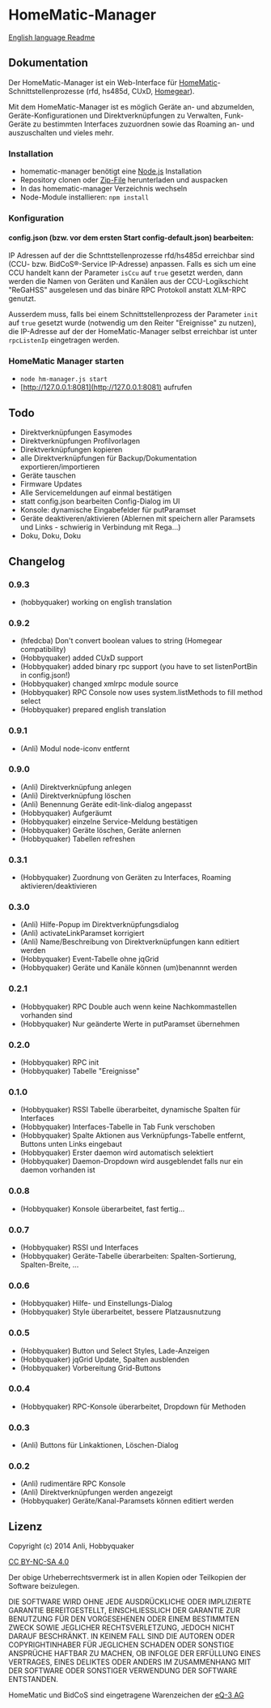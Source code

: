 # HomeMatic-Manager

[English language Readme](Readme.en.md)

## Dokumentation

Der HomeMatic-Manager ist ein Web-Interface für [HomeMatic](http://www.homematic.com)-Schnittstellenprozesse 
(rfd, hs485d, CUxD, [Homegear](http://www.homegear.eu)). 

Mit dem HomeMatic-Manager ist es möglich Geräte an- und abzumelden, Geräte-Konfigurationen und Direktverknüpfungen zu 
Verwalten, Funk-Geräte zu bestimmten Interfaces zuzuordnen sowie das Roaming an- und auszuschalten und vieles mehr.


### Installation

* homematic-manager benötigt eine [Node.js](http://nodejs.org/download/) Installation
* Repository clonen oder [Zip-File](https://github.com/hobbyquaker/homematic-manager/archive/master.zip) herunterladen und auspacken
* In das homematic-manager Verzeichnis wechseln
* Node-Module installieren: ``npm install``

### Konfiguration

#### config.json (bzw. vor dem ersten Start config-default.json) bearbeiten:

IP Adressen auf der die Schnttstellenprozesse rfd/hs485d erreichbar sind (CCU- bzw. BidCoS®-Service IP-Adresse) anpassen. 
Falls es sich um eine CCU handelt kann der Parameter ````isCcu```` auf ````true```` gesetzt werden, dann werden die Namen 
von Geräten und Kanälen aus der CCU-Logikschicht "ReGaHSS" ausgelesen und das binäre RPC Protokoll anstatt XLM-RPC genutzt. 

Ausserdem muss, falls bei einem Schnittstellenprozess der Parameter ````init```` auf ````true```` gesetzt wurde (notwendig 
um den Reiter "Ereignisse" zu nutzen), die IP-Adresse auf der der HomeMatic-Manager selbst erreichbar ist unter 
````rpcListenIp```` eingetragen werden.


### HomeMatic Manager starten

* ```node hm-manager.js start``` 
* [http://127.0.0.1:8081](http://127.0.0.1:8081) aufrufen

## Todo

* Direktverknüpfungen Easymodes
* Direktverknüpfungen Profilvorlagen
* Direktverknüpfungen kopieren
* alle Direktverknüpfungen für Backup/Dokumentation exportieren/importieren
* Geräte tauschen
* Firmware Updates
* Alle Servicemeldungen auf einmal bestätigen
* statt config.json bearbeiten Config-Dialog im UI
* Konsole: dynamische Eingabefelder für putParamset
* Geräte deaktiveren/aktivieren (Ablernen mit speichern aller Paramsets und Links - schwierig in Verbindung mit Rega...)
* Doku, Doku, Doku

## Changelog

### 0.9.3
* (hobbyquaker) working on english translation

### 0.9.2
* (hfedcba) Don't convert boolean values to string (Homegear compatibility)
* (Hobbyquaker) added CUxD support
* (Hobbyquaker) added binary rpc support (you have to set listenPortBin in config.json!)
* (Hobbyquaker) changed xmlrpc module source
* (Hobbyquaker) RPC Console now uses system.listMethods to fill method select
* (Hobbyquaker) prepared english translation

### 0.9.1
* (Anli) Modul node-iconv entfernt

### 0.9.0
* (Anli) Direktverknüpfung anlegen
* (Anli) Direktverknüpfung löschen
* (Anli) Benennung Geräte edit-link-dialog angepasst
* (Hobbyquaker) Aufgeräumt
* (Hobbyquaker) einzelne Service-Meldung bestätigen
* (Hobbyquaker) Geräte löschen, Geräte anlernen
* (Hobbyquaker) Tabellen refreshen


### 0.3.1
* (Hobbyquaker) Zuordnung von Geräten zu Interfaces, Roaming aktivieren/deaktivieren

### 0.3.0
* (Anli) Hilfe-Popup im Direktverknüpfungsdialog
* (Anli) activateLinkParamset korrigiert
* (Anli) Name/Beschreibung von Direktverknüpfungen kann editiert werden
* (Hobbyquaker) Event-Tabelle ohne jqGrid
* (Hobbyquaker) Geräte und Kanäle können (um)benannnt werden

### 0.2.1
* (Hobbyquaker) RPC Double auch wenn keine Nachkommastellen vorhanden sind
* (Hobbyquaker) Nur geänderte Werte in putParamset übernehmen

### 0.2.0
* (Hobbyquaker) RPC init
* (Hobbyquaker) Tabelle "Ereignisse"


### 0.1.0
* (Hobbyquaker) RSSI Tabelle überarbeitet, dynamische Spalten für Interfaces
* (Hobbyquaker) Interfaces-Tabelle in Tab Funk verschoben
* (Hobbyquaker) Spalte Aktionen aus Verknüpfungs-Tabelle entfernt, Buttons unten Links eingebaut
* (Hobbyquaker) Erster daemon wird automatisch selektiert
* (Hobbyquaker) Daemon-Dropdown wird ausgeblendet falls nur ein daemon vorhanden ist

### 0.0.8
* (Hobbyquaker) Konsole überarbeitet, fast fertig...

### 0.0.7
* (Hobbyquaker) RSSI und Interfaces
* (Hobbyquaker) Geräte-Tabelle überarbeiten: Spalten-Sortierung, Spalten-Breite, ...

### 0.0.6
* (Hobbyquaker) Hilfe- und Einstellungs-Dialog
* (Hobbyquaker) Style überarbeitet, bessere Platzausnutzung

### 0.0.5
* (Hobbyquaker) Button und Select Styles, Lade-Anzeigen
* (Hobbyquaker) jqGrid Update, Spalten ausblenden
* (Hobbyquaker) Vorbereitung Grid-Buttons

### 0.0.4
* (Hobbyquaker) RPC-Konsole überarbeitet, Dropdown für Methoden

### 0.0.3

* (Anli) Buttons für Linkaktionen, Löschen-Dialog

### 0.0.2

* (Anli) rudimentäre RPC Konsole
* (Anli) Direktverknüpfungen werden angezeigt
* (Hobbyquaker) Geräte/Kanal-Paramsets können editiert werden


## Lizenz

Copyright (c) 2014 Anli, Hobbyquaker

[CC BY-NC-SA 4.0](http://creativecommons.org/licenses/by-nc-sa/4.0/)


Der obige Urheberrechtsvermerk ist in allen Kopien oder Teilkopien der Software beizulegen.

DIE SOFTWARE WIRD OHNE JEDE AUSDRÜCKLICHE ODER IMPLIZIERTE GARANTIE BEREITGESTELLT, EINSCHLIESSLICH DER GARANTIE ZUR BENUTZUNG FÜR DEN VORGESEHENEN ODER EINEM BESTIMMTEN ZWECK SOWIE JEGLICHER RECHTSVERLETZUNG, JEDOCH NICHT DARAUF BESCHRÄNKT. IN KEINEM FALL SIND DIE AUTOREN ODER COPYRIGHTINHABER FÜR JEGLICHEN SCHADEN ODER SONSTIGE ANSPRÜCHE HAFTBAR ZU MACHEN, OB INFOLGE DER ERFÜLLUNG EINES VERTRAGES, EINES DELIKTES ODER ANDERS IM ZUSAMMENHANG MIT DER SOFTWARE ODER SONSTIGER VERWENDUNG DER SOFTWARE ENTSTANDEN.

HomeMatic und BidCoS sind eingetragene Warenzeichen der [eQ-3 AG](http://eq-3.de)